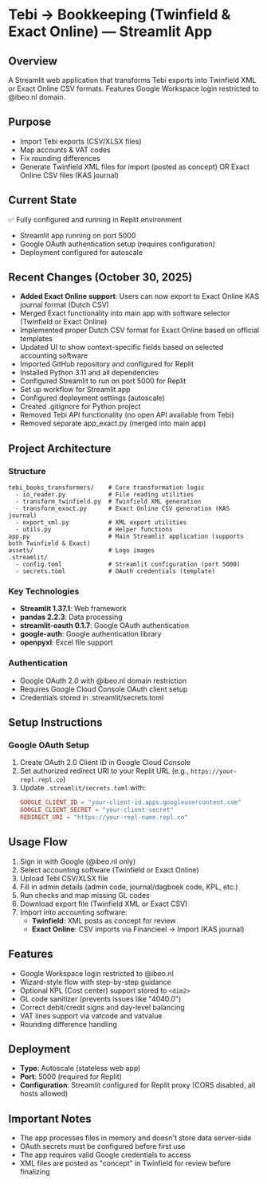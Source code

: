 # Tebi → Bookkeeping (Twinfield & Exact Online) — Streamlit App

## Overview
A Streamlit web application that transforms Tebi exports into Twinfield XML or Exact Online CSV formats. Features Google Workspace login restricted to @ibeo.nl domain.

## Purpose
- Import Tebi exports (CSV/XLSX files)
- Map accounts & VAT codes
- Fix rounding differences
- Generate Twinfield XML files for import (posted as concept) OR Exact Online CSV files (KAS journal)

## Current State
✅ Fully configured and running in Replit environment
- Streamlit app running on port 5000
- Google OAuth authentication setup (requires configuration)
- Deployment configured for autoscale

## Recent Changes (October 30, 2025)
- **Added Exact Online support**: Users can now export to Exact Online KAS journal format (Dutch CSV)
- Merged Exact functionality into main app with software selector (Twinfield or Exact Online)
- Implemented proper Dutch CSV format for Exact Online based on official templates
- Updated UI to show context-specific fields based on selected accounting software
- Imported GitHub repository and configured for Replit
- Installed Python 3.11 and all dependencies
- Configured Streamlit to run on port 5000 for Replit
- Set up workflow for Streamlit app
- Configured deployment settings (autoscale)
- Created .gitignore for Python project
- Removed Tebi API functionality (no open API available from Tebi)
- Removed separate app_exact.py (merged into main app)

## Project Architecture

### Structure
```
tebi_books_transformers/    # Core transformation logic
  - io_reader.py            # File reading utilities
  - transform_twinfield.py  # Twinfield XML generation
  - transform_exact.py      # Exact Online CSV generation (KAS journal)
  - export_xml.py           # XML export utilities
  - utils.py                # Helper functions
app.py                      # Main Streamlit application (supports both Twinfield & Exact)
assets/                     # Logo images
.streamlit/
  - config.toml             # Streamlit configuration (port 5000)
  - secrets.toml            # OAuth credentials (template)
```

### Key Technologies
- **Streamlit 1.37.1**: Web framework
- **pandas 2.2.3**: Data processing
- **streamlit-oauth 0.1.7**: Google OAuth authentication
- **google-auth**: Google authentication library
- **openpyxl**: Excel file support

### Authentication
- Google OAuth 2.0 with @ibeo.nl domain restriction
- Requires Google Cloud Console OAuth client setup
- Credentials stored in .streamlit/secrets.toml

## Setup Instructions

### Google OAuth Setup
1. Create OAuth 2.0 Client ID in Google Cloud Console
2. Set authorized redirect URI to your Replit URL (e.g., `https://your-repl.repl.co`)
3. Update `.streamlit/secrets.toml` with:
   ```toml
   GOOGLE_CLIENT_ID = "your-client-id.apps.googleusercontent.com"
   GOOGLE_CLIENT_SECRET = "your-client-secret"
   REDIRECT_URI = "https://your-repl-name.repl.co"
   ```


## Usage Flow
1. Sign in with Google (@ibeo.nl only)
2. Select accounting software (Twinfield or Exact Online)
3. Upload Tebi CSV/XLSX file
4. Fill in admin details (admin code, journal/dagboek code, KPL, etc.)
5. Run checks and map missing GL codes
6. Download export file (Twinfield XML or Exact CSV)
7. Import into accounting software:
   - **Twinfield**: XML posts as concept for review
   - **Exact Online**: CSV imports via Financieel → Import (KAS journal)

## Features
- Google Workspace login restricted to @ibeo.nl
- Wizard-style flow with step-by-step guidance
- Optional KPL (Cost center) support stored to `<dim2>`
- GL code sanitizer (prevents issues like "4040.0")
- Correct debit/credit signs and day-level balancing
- VAT lines support via vatcode and vatvalue
- Rounding difference handling

## Deployment
- **Type**: Autoscale (stateless web app)
- **Port**: 5000 (required for Replit)
- **Configuration**: Streamlit configured for Replit proxy (CORS disabled, all hosts allowed)

## Important Notes
- The app processes files in memory and doesn't store data server-side
- OAuth secrets must be configured before first use
- The app requires valid Google credentials to access
- XML files are posted as "concept" in Twinfield for review before finalizing
